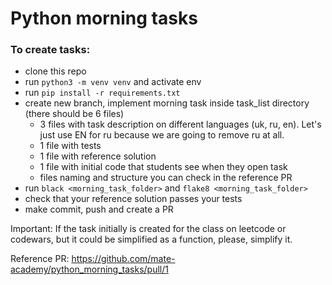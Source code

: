 # Python morning tasks
### To create tasks:

- clone this repo
- run `python3 -m venv venv` and activate env
- run `pip install -r requirements.txt`
- create new branch, implement morning task inside task_list directory (there should be 6 files)
  - 3 files with task description on different languages (uk, ru, en). Let's just use EN for ru because we are going to remove ru at all.
  - 1 file with tests
  - 1 file with reference solution
  - 1 file with initial code that students see when they open task 
  - files naming and structure you can check in the reference PR
- run `black <morning_task_folder>` and `flake8 <morning_task_folder>`
- check that your reference solution passes your tests
- make commit, push and create a PR


Important: If the task initially is created for the class on leetcode or codewars, but it could be simplified as a function, please, simplify it.

Reference PR: https://github.com/mate-academy/python_morning_tasks/pull/1
